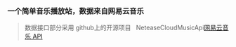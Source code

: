 ﻿### 一个简单音乐播放站，数据来自网易云音乐

> 数据接口部分采用 github上的开源项目   NeteaseCloudMusicApi[网易云音乐 API](https://github.com/Binaryify/NeteaseCloudMusicApi#网易云音乐-api)
